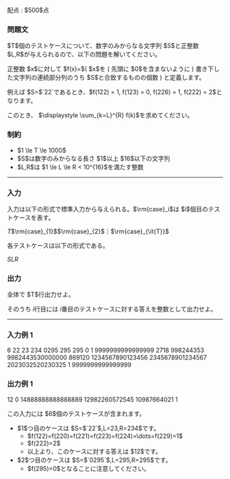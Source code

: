 
<div>

<span>

<span>

<p>
配点 : $500$点
</p>

<div>

<section>

### **問題文**

<p>
$T$個のテストケースについて、数字のみからなる文字列 $S$と正整数 $L,R$が与えられるので、以下の問題を解いてください。
</p>

<p>
正整数 $x$に対して $f(x)=$( $x$を ( 先頭に $0$を含まないように ) 書き下した文字列の連続部分列のうち $S$と合致するものの個数 ) と定義します。
</p>

<p>
例えば $S=$`22`であるとき、$f(122) = 1, f(123) = 0, f(226) = 1, f(222) = 2$となります。
</p>

<p>
このとき、 $\displaystyle \sum_{k=L}^{R} f(k)$を求めてください。
</p>

</section>

</div>

<div>

<section>

### **制約**

<ul>

<li>
$1 \le T \le 1000$
</li>

<li>
$S$は数字のみからなる長さ $1$以上 $16$以下の文字列
</li>

<li>
$L,R$は $1 \le L \le R < 10^{16}$を満たす整数
</li>

</ul>

</section>

</div>

---

<div>

<div>

<section>

### **入力**

<p>
入力は以下の形式で標準入力から与えられる。$\rm{case}_i$は $i$個目のテストケースを表す。
</p>

<div>

$T$$\rm{case}_{1}$$\rm{case}_{2}$$\vdots$$\rm{case}_{\it{T}}$
</div>

<p>
各テストケースは以下の形式である。
</p>

<div>

$S$$L$$R$
</div>

</section>

</div>

<div>

<section>

### **出力**

<p>
全体で $T$行出力せよ。

そのうち $i$行目には $i$番目のテストケースに対する答えを整数として出力せよ。
</p>

</section>

</div>

</div>

---

<div>

<section>

### **入力例 1**

<div>

6
22 23 234
0295 295 295
0 1 9999999999999999
2718 998244353 9982443530000000
869120 1234567890123456 2345678901234567
2023032520230325 1 9999999999999999

</div>

</section>

</div>

<div>

<section>

### **出力例 1**

<div>

12
0
14888888888888889
12982260572545
10987664021
1

</div>

<p>
この入力には $6$個のテストケースが含まれます。
</p>

<ul>

<li>
$1$つ目のケースは $S=$`22`$,L=23,R=234$です。
<ul>

<li>
$f(122)=f(220)=f(221)=f(223)=f(224)=\dots=f(229)=1$
</li>

<li>
$f(222)=2$
</li>

<li>
以上より、このケースに対する答えは $12$です。
</li>

</ul>

</li>

<li>
$2$つ目のケースは $S=$`0295`$,L=295,R=295$です。
<ul>

<li>
$f(295)=0$となることに注意してください。
</li>

</ul>

</li>

</ul>

</section>

</div>

</span>

</span>

</div>
